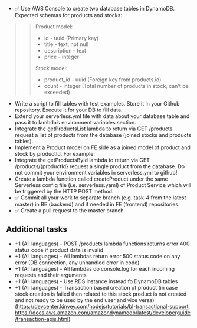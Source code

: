 - ✅ Use AWS Console to create two database tables in DynamoDB. Expected schemas for products and stocks:
>> Product model:
>>
>> - id -  uuid (Primary key)
>> - title - text, not null
>> - description - text
>> - price - integer
>>
>> Stock model:
>> - product_id - uuid (Foreign key from products.id)
>> - count - integer (Total number of products in stock, can't be exceeded)
- Write a script to fill tables with test examples. Store it in your Github repository. Execute it for your DB to fill data.
- Extend your serverless.yml file with data about your database table and pass it to lambda’s environment variables section.
- Integrate the getProductsList lambda to return via GET /products request a list of products from the database (joined stocks and products tables).
- Implement a Product model on FE side as a joined model of product and stock by productId. For example:
- Integrate the getProductsById lambda to return via GET /products/{productId} request a single product from the database. Do not commit your environment variables in serverless.yml to github!
- Create a lambda function called createProduct under the same Serverless config file (i.e. serverless.yaml) of Product Service which will be triggered by the HTTP POST method.
- ✅ Commit all your work to separate branch (e.g. task-4 from the latest master) in BE (backend) and if needed in FE (frontend) repositories.
- ✅ Create a pull request to the master branch.

## Additional tasks  

- +1 (All languages) - POST /products lambda functions returns error 400 status code if product data is invalid
- +1 (All languages) - All lambdas return error 500 status code on any error (DB connection, any unhandled error in code)
- +1 (All languages) - All lambdas do console.log for each incoming requests and their arguments
- +1 (All languages) - Use RDS instance instead fo DynamoDB tables
- +1 (All languages) - Transaction based creation of product (in case stock creation is failed then related to this stock product is not created and not ready to be used by the end user and vice versa) (https://devcenter.kinvey.com/nodejs/tutorials/bl-transactional-support, https://docs.aws.amazon.com/amazondynamodb/latest/developerguide/transaction-apis.html)
